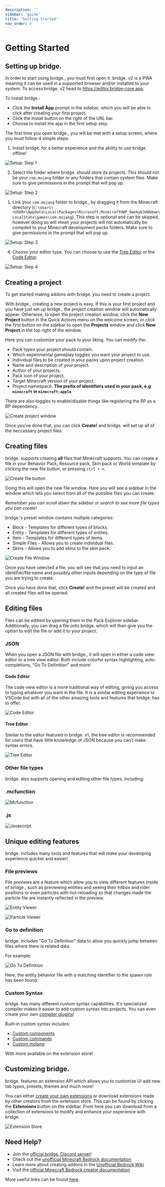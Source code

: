 ```yaml
---
description: ''
sidebar: 'guide'
title: 'Getting Started'
nav_order: 0
---
```


# Getting Started

## Setting up bridge.

In order to start using bridge., you must first open it. bridge. v2 is a PWA meaning it can be used in a supported browser and/or installed to your system. To access bridge. v2 head to https://editor.bridge-core.app.

To install bridge.:

-   Click the **Install App** prompt in the sidebar, which you will be able to click after creating your first project.
-   Click the install button on the right of the URL bar.
-   Choose to install the app in the first setup step.

The first time you open bridge., you will be met with a setup screen, where you must follow 4 simple steps.

1. Install bridge. for a better experience and the ability to use bridge. offline!

![Setup: Step 1](./getting-started/getting-started-0.png)

2. Select the folder where bridge. should store its projects. This should not be your `com.mojang` folder or any folders that contain system files. Make sure to give permissions in the prompt that will pop up.

![Setup: Step 2](./getting-started/getting-started-1.png)

1. Link your `com.mojang` folder to bridge., by dragging it from the Minecraft directory (`C:\Users\<USER>\AppData\Local\Packages\Microsoft.MinecraftUWP_8wekyb3d8bbwe\LocalState\games\com.mojang`). This step is optional and can be skipped, however doing so will mean your projects will not automatically be compiled to your Minecraft development packs folders. Make sure to give permissions in the prompt that will pop up.

![Setup: Step 3](./getting-started/getting-started-2.png)

4. Choose your editor type. You can choose to use the [Tree Editor](#Tree-Editor) or the [Code Editor](#Code-Editor).

![Setup: Step 4](./getting-started/getting-started-3.png)

## Creating a project

To get started making addons with bridge. you need to create a project.

With bridge., creating a new project is easy.
If this is your first project and you have just set up bridge., the project creation window will automatically appear. Otherwise, to open the project creation window, click the **New Project** button in the Quick Actions menu on the welcome screen, or click the first button on the sidebar to open the **Projects** window and click **New Project** in the top right of the window.

Here you can customize your pack to your liking. You can modify the:

-   Pack types your project should contain.
-   Which experimental gameplay toggles you want your project to use.
-   Individual files to be created in your packs upon project creation.
-   Name and description of your project.
-   Author of your projects.
-   Pack icon of your project.
-   Target Minecraft version of your project.
-   Project namespace. **The prefix of identifiers used in your pack, e.g `minecraft` in `minecraft:apple`**

There are also toggles to enable/disable things like registering the RP as a BP dependency.

![Create project window](./getting-started/getting-started-4.png)

Once you've done that, you can click **Create!** and bridge. will set up all of the neccessary project files.

## Creating files

bridge. supports creating **all** files that Minecraft supports.
You can create a file in your Behavior Pack, Resource pack, Skin pack or World template by clicking the new file button, or pressing `ctrl + n`.

![Create file button](./getting-started/getting-started-5.png)

Doing this will open the new file window. Here you will see a sidebar in the window which lets you select from all of the possible files you can create.

_Remember you can scroll down the sidebar or search to see more file types you can create!_

bridge.'s preset window contains multiple categories:

-   Block - Templates for different types of blocks.
-   Entity - Templates for different types of entites.
-   Item - Templates for different types of items.
-   Simple Files - Allows you to create individual files.
-   Skins - Allows you to add skins to the skin pack.

![Create File Window](./getting-started/getting-started-6.png)

Once you have selected a file, you will see that you need to input an identifier/file name and possibly other inputs depending on the type of file you are trying to create.

Once you have done that, click **Create!** and the preset will be created and all created files will be opened.

## Editing files

Files can be editied by opening them in the Pack Explorer sidebar. Additionally, you can drag a file onto bridge. which will then give you the option to edit the file or add it to your project.

### JSON

When you open a JSON file with bridge., it will open in either a code view editor or a tree view editor. Both include colorful syntax highlighting, auto-completions, "Go To Definition" and more!

#### Code Editor

The code view editor is a more traditional way of editing, giving you access to typing whatever you want in the file. It is a similar editing experience to VSCode but with all of the other amazing tools and features that bridge. has to offer.

![Code Editor](./getting-started/getting-started-7.png)

#### Tree Editor

Similar to the editor featured in bridge. v1, the tree editor is recommended for users that have little knowledge of JSON because you can't make syntax errors.

![Tree Editor](./getting-started/getting-started-8.png)

### Other file types

bridge. also supports opening and editing other file types, including:

### .mcfunction

![Mcfunction](./getting-started/getting-started-9.png)

### .js

![Javascript](./getting-started/getting-started-10.png)

## Unique editing features

bridge. includes many tools and features that will make your developing experience quicker and easier!

### File previews

File previews are a feature which allow you to view different features inside of bridge., such as previewing entities and seeing their hitbox and rider positions or even particles with hot-reloading so that changes made the particle file are instantly reflected in the preview.

![Entity Viewer](./getting-started/getting-started-11.png)

![Particle Viewer](./getting-started/getting-started-12.png)

### Go to definition

bridge. includes "Go To Definition" data to allow you quickly jump between files where there is related data.

For example:

![Go To Definition](./getting-started/getting-started-13.png)

Here, the entity behavior file with a matching identifier to the spawn rule has been found.

### Custom Syntax

bridge. has many different custom syntax capabilities. It's specialized compiler makes it easier to add custom syntax into projects. You can even create your own [compiler plugins](/extensions/compiler-plugins)!

Built-in custom syntax includes:

-   [Custom components](/extensions/custom-components)
-   [Custom commands](/extensions/custom-commands)
-   [Custom molang](/extensions/custom-molang)

With more available on the extension store!

## Customizing bridge.

bridge. features an extension API which allows you to customize UI add new tab types, presets, themes and much more!

You can either [create your own extensions](/extensions/) or download extensions made by other creators from the extension store.
This can be found by clicking the **Extensions** button on the sidebar. From here you can download from a collection of extensions to modify and enhance your experience with bridge.

![Extension Store](./getting-started/getting-started-14.png)

## Need Help?

-   Join the [official bridge. Discord server](https://discord.gg/jj2PmqU)!
-   Check out the [unofficial Minecraft Bedrock documentation](https://bedrock.dev)
-   Learn more about creating addons in the [Unofficial Bedrock Wiki](https://wiki.bedrock.dev)
-   Visit the [official Minecraft Bedrock creator documentation](https://docs.microsoft.com/en-us/minecraft/creator)

More useful links can be found [here](https://wiki.bedrock.dev/knowledge/useful-links.html).
